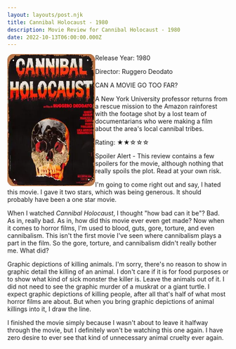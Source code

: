 ```yaml
---
layout: layouts/post.njk
title: Cannibal Holocaust - 1980
description: Movie Review for Cannibal Holocaust - 1980
date: 2022-10-13T06:00:00.000Z
---
```

<div class="movie__info">

<img loading="lazy" class="movie__poster" src="/static/images/movie/cannibalholocaust1980.webp" alt="Movie Poster for Cannibal Holocaust - 1980" width="200" height="300" align="left">

Release Year: 1980

Director: Ruggero Deodato

CAN A MOVIE GO TOO FAR?

A New York University professor returns from a rescue mission to the Amazon rainforest with the footage shot by a lost team of documentarians who were making a film about the area's local cannibal tribes.

Rating: &#9733;&#9733;&#9734;&#9734;&#9734;

</div>

Spoiler Alert - This review contains a few spoilers for the movie, although nothing that really spoils the plot. Read at your own risk.

I﻿'m going to come right out and say, I hated this movie. I gave it two stars, which was being generous. It should probably have been a one star movie.

W﻿hen I watched <i>Cannibal Holocaust</i>, I thought "how bad can it be"? Bad. As in, really bad. As in, how did this movie ever even get made? Now when it comes to horror films, I'm used to blood, guts, gore, torture, and even cannibalism. This isn't the first movie I've seen where cannibalism plays a part in the film. So the gore, torture, and cannibalism didn't really bother me. What did? 

G﻿raphic depictions of killing animals. I'm sorry, there's no reason to show in graphic detail the killing of an animal. I don't care if it is for food purposes or to show what kind of sick monster the killer is. Leave the animals out of it. I did not need to see the graphic murder of a muskrat or a giant turtle. I expect graphic depictions of killing people, after all that's half of what most horror films are about. But when you bring graphic depictions of animal killings into it, I draw the line.

I﻿ finished the movie simply because I wasn't about to leave it halfway through the movie, but I definitely won't be watching this one again. I have zero desire to ever see that kind of unnecessary animal cruelty ever again.